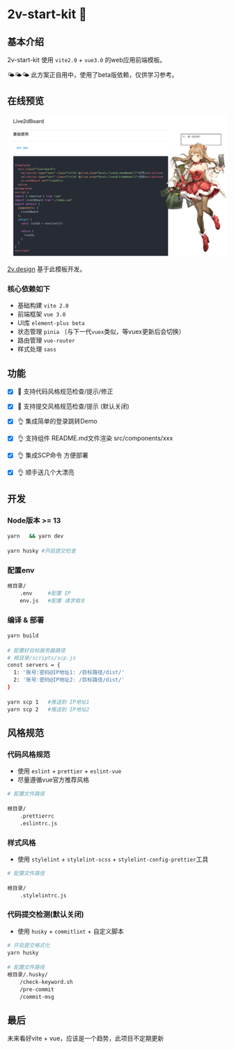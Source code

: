 # 2v-start-kit 🍌

## 基本介绍

2v-start-kit 使用 `vite2.0` + `vue3.0` 的web应用前端模板。

🌤🌤🌤 此方案正自用中，使用了beta版依赖，仅供学习参考。

## 在线预览

<p align="center">
  <img width="970px" src="../../../public/demo.png">
</p>

[2v.design](https://www.2v.design/#/demo) 基于此模板开发。

### 核心依赖如下

- 基础构建 `vite 2.0`
- 前端框架 `vue 3.0`
- UI库 `element-plus beta`
- 状态管理 `pinia` （与下一代`vuex`类似，等vuex更新后会切换）
- 路由管理 `vue-router`
- 样式处理 `sass`

## 功能

- [x] 📝 支持代码风格规范检查/提示/修正

- [x] 📝 支持提交风格规范检查/提示 (默认关闭)

- [x] 👌 集成简单的登录跳转Demo

- [x] 👌 支持组件 README.md文件渲染 src/components/xxx

- [x] 👌 集成SCP命令 方便部署

- [x] 👌 顺手送几个大漂亮

## 开发

### Node版本 >= 13

```bash
yarn   && yarn dev

yarn husky #开启提交检查

```

### 配置env

```bash
根目录/
    .env     #配置 IP
    env.js   #配置 请求相关
```

### 编译 & 部署

```bash
yarn build

# 配置好目标服务器路径
# 根目录/scripts/scp.js
const servers = {
  1: '账号:密码@IP地址1: /目标路径/dist/'
  2: '账号:密码@IP地址2: /目标路径/dist/'
}

yarn scp 1   #推送到 IP地址1
yarn scp 2   #推送到 IP地址2

```

## 风格规范

### 代码风格规范

- 使用 `eslint` + `prettier` + `eslint-vue`
- 尽量遵循vue官方推荐风格

```bash
# 配置文件路径

根目录/
    .prettierrc
    .eslintrc.js
```

### 样式风格

- 使用 `stylelint` + `stylelint-scss` + `stylelint-config-prettier`工具

```bash
# 配置文件路径

根目录/
    .stylelintrc.js
```

### 代码提交检测(默认关闭)

- 使用 `husky` + `commitlint` + 自定义脚本

```bash
# 开启提交格式化
yarn husky

# 配置文件路径
根目录/.husky/
    /check-keyword.sh 
    /pre-commit
    /commit-msg
```

## 最后

未来看好vite + vue，应该是一个趋势，此项目不定期更新
